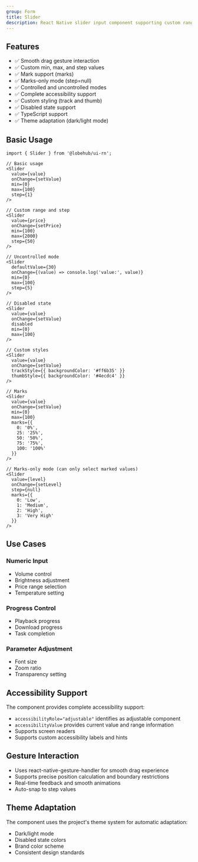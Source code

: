 ```yaml
---
group: Form
title: Slider
description: React Native slider input component supporting custom range, step, and smooth gesture interaction.
---
```


## Features

- ✅ Smooth drag gesture interaction
- ✅ Custom min, max, and step values
- ✅ Mark support (marks)
- ✅ Marks-only mode (step=null)
- ✅ Controlled and uncontrolled modes
- ✅ Complete accessibility support
- ✅ Custom styling (track and thumb)
- ✅ Disabled state support
- ✅ TypeScript support
- ✅ Theme adaptation (dark/light mode)

## Basic Usage

```tsx
import { Slider } from '@lobehub/ui-rn';

// Basic usage
<Slider
  value={value}
  onChange={setValue}
  min={0}
  max={100}
  step={1}
/>

// Custom range and step
<Slider
  value={price}
  onChange={setPrice}
  min={100}
  max={2000}
  step={50}
/>

// Uncontrolled mode
<Slider
  defaultValue={30}
  onChange={(value) => console.log('value:', value)}
  min={0}
  max={100}
  step={5}
/>

// Disabled state
<Slider
  value={value}
  onChange={setValue}
  disabled
  min={0}
  max={100}
/>

// Custom styles
<Slider
  value={value}
  onChange={setValue}
  trackStyle={{ backgroundColor: '#ff6b35' }}
  thumbStyle={{ backgroundColor: '#4ecdc4' }}
/>

// Marks
<Slider
  value={value}
  onChange={setValue}
  min={0}
  max={100}
  marks={{
    0: '0%',
    25: '25%',
    50: '50%',
    75: '75%',
    100: '100%'
  }}
/>

// Marks-only mode (can only select marked values)
<Slider
  value={level}
  onChange={setLevel}
  step={null}
  marks={{
    0: 'Low',
    1: 'Medium',
    2: 'High',
    3: 'Very High'
  }}
/>
```

## Use Cases

### Numeric Input

- Volume control
- Brightness adjustment
- Price range selection
- Temperature setting

### Progress Control

- Playback progress
- Download progress
- Task completion

### Parameter Adjustment

- Font size
- Zoom ratio
- Transparency setting

## Accessibility Support

The component provides complete accessibility support:

- `accessibilityRole="adjustable"` identifies as adjustable component
- `accessibilityValue` provides current value and range information
- Supports screen readers
- Supports custom accessibility labels and hints

## Gesture Interaction

- Uses react-native-gesture-handler for smooth drag experience
- Supports precise position calculation and boundary restrictions
- Real-time feedback and smooth animations
- Auto-snap to step values

## Theme Adaptation

The component uses the project's theme system for automatic adaptation:

- Dark/light mode
- Disabled state colors
- Brand color scheme
- Consistent design standards
